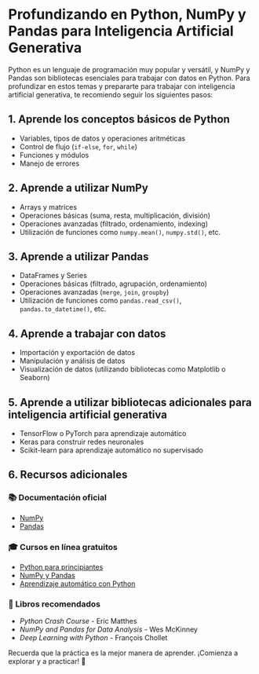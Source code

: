 # Profundizando en Python, NumPy y Pandas para Inteligencia Artificial Generativa  

Python es un lenguaje de programación muy popular y versátil, y NumPy y Pandas son bibliotecas esenciales para trabajar con datos en Python. Para profundizar en estos temas y prepararte para trabajar con inteligencia artificial generativa, te recomiendo seguir los siguientes pasos:  

## 1. Aprende los conceptos básicos de Python  
- Variables, tipos de datos y operaciones aritméticas  
- Control de flujo (`if-else`, `for`, `while`)  
- Funciones y módulos  
- Manejo de errores  

## 2. Aprende a utilizar NumPy  
- Arrays y matrices  
- Operaciones básicas (suma, resta, multiplicación, división)  
- Operaciones avanzadas (filtrado, ordenamiento, indexing)  
- Utilización de funciones como `numpy.mean()`, `numpy.std()`, etc.  

## 3. Aprende a utilizar Pandas  
- DataFrames y Series  
- Operaciones básicas (filtrado, agrupación, ordenamiento)  
- Operaciones avanzadas (`merge`, `join`, `groupby`)  
- Utilización de funciones como `pandas.read_csv()`, `pandas.to_datetime()`, etc.  

## 4. Aprende a trabajar con datos  
- Importación y exportación de datos  
- Manipulación y análisis de datos  
- Visualización de datos (utilizando bibliotecas como Matplotlib o Seaborn)  

## 5. Aprende a utilizar bibliotecas adicionales para inteligencia artificial generativa  
- TensorFlow o PyTorch para aprendizaje automático  
- Keras para construir redes neuronales  
- Scikit-learn para aprendizaje automático no supervisado  

## 6. Recursos adicionales  
### 📚 Documentación oficial  
- [NumPy](https://numpy.org/doc/)  
- [Pandas](https://pandas.pydata.org/docs/)  

### 🎓 Cursos en línea gratuitos  
- [Python para principiantes](https://www.python.org/about/gettingstarted/)  
- [NumPy y Pandas](https://www.datacamp.com/courses/fundamentals-of-python-for-machine-learning)  
- [Aprendizaje automático con Python](https://www.datacamp.com/courses/machine-learning-with-python)  

### 📖 Libros recomendados  
- *Python Crash Course* - Eric Matthes  
- *NumPy and Pandas for Data Analysis* - Wes McKinney  
- *Deep Learning with Python* - François Chollet  

Recuerda que la práctica es la mejor manera de aprender. ¡Comienza a explorar y a practicar! 🚀  
